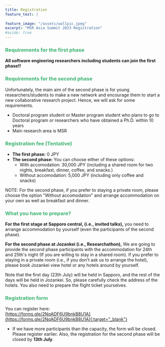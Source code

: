 ```yaml
---
title: Registration
feature_text: |
  
feature_image: "/assets/wallpic.jpeg"
excerpt: "MSR Asia Summit 2023 Registration"
#aside: true
---
```


### <font color="MediumSeaGreen">Requirements for the first phase</font>
<b>All software engieering researchers including students can join the first phase!!</b> 

### <font color="MediumSeaGreen">Requirements for the second phase</font>
Unfortunately, the main aim of the second phase is for young researchers/students to make a new network and encourage them to start a new collaborative research project. Hence, we will ask for some requirements.
- Doctoral program student or Master program student who plans to go to Doctoral program or researchers who have obtained a Ph.D. within 10 years
- Main research area is MSR


### <font color="MediumSeaGreen">Registration fee (Tentative)</font>
- <b>The first phase:</b> 0 JPY
- <b>The second phase:</b> You can choose either of these options: 
  - With accomodation: 30,000 JPY (including a shared room for two nights, breakfast, dinner, coffee, and snacks.)
  - Without accomodation: 5,000 JPY (including only coffee and snacks)

NOTE: For the second phase, if you prefer to staying a private room, please choose the option "Without accomodation" and arrange accommodation on your own as well as breakfast and dinner. 


### <font color="MediumSeaGreen">What you have to prepare?</font>
<b>For the first stage at Sapporo central, (i.e., invited talks),</b> you need to arrange accommodation by yourself (even the participants of the second phase). 

<b>For the second phase at Jozankei (i.e., Researchathon),</b> 
We are going to provide the second phase participants with the accommodation for 24th and 25th's night (If you are willing to stay in a shared room). If you prefer to staying in a private room (i.e., if you don't ask us to arrange the hotel), please book Jozankei view hotel or any hotels around by yourself. 

Note that the first day (23th July) will be held in Sapporo, and the rest of the days will be held in Jozankei. So, please carefully check the address of the hotels. You also need to prepare the flight ticket yourselves.  

### <font color="MediumSeaGreen">Registration form</font>
You can register here:<br>
[https://forms.gle/2NqADF6U9bnkB8U1A](https://forms.gle/2NqADF6U9bnkB8U1A){:target="_blank"}

* If we have more participants than the capacity, the form will be closed. Please register earlier. 
Also, the registration for the second phase will be closed by **13th July**. 

